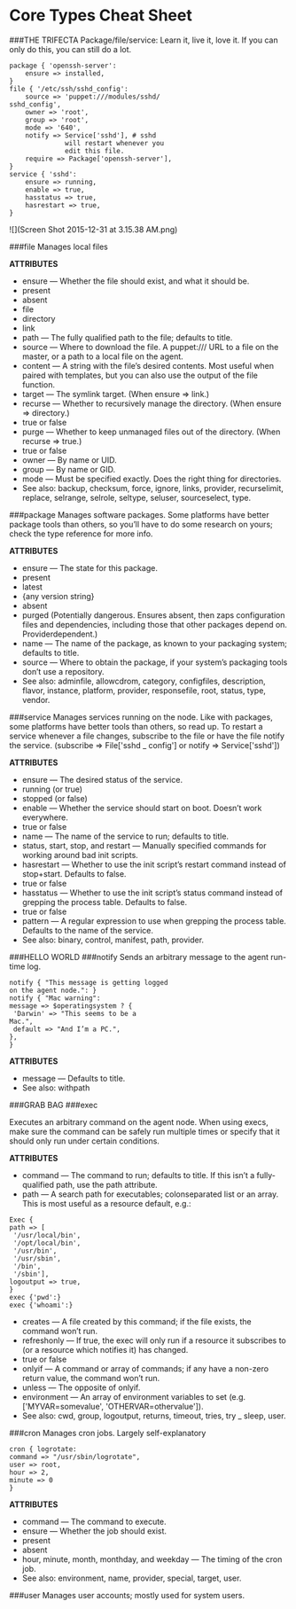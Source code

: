 # Core Types Cheat Sheet

###THE TRIFECTA
Package/file/service: Learn it, live it, love it. If you can
only do this, you can still do a lot.

```
package { 'openssh-server':
    ensure => installed,
}
file { '/etc/ssh/sshd_config':
    source => 'puppet:///modules/sshd/
sshd_config',
    owner => 'root',
    group => 'root',
    mode => '640',
    notify => Service['sshd'], # sshd
              will restart whenever you
              edit this file.
    require => Package['openssh-server'],
}
service { 'sshd':
    ensure => running,
    enable => true,
    hasstatus => true,
    hasrestart => true,
}
```

![](Screen Shot 2015-12-31 at 3.15.38 AM.png)

###file
Manages local files

**ATTRIBUTES**
* ensure — Whether the file should exist, and what it
should be.
* present
* absent
* file
* directory
* link
* path — The fully qualified path to the file; defaults
to title.
* source — Where to download the file. A puppet:///
URL to a file on the master, or a path to a local file on
the agent.
* content — A string with the file’s desired contents.
Most useful when paired with templates, but you can
also use the output of the file function.
* target — The symlink target. (When ensure => link.)
* recurse — Whether to recursively manage the
directory. (When ensure => directory.)
 * true or false
* purge — Whether to keep unmanaged files out of the
directory. (When recurse => true.)
 * true or false
* owner — By name or UID.
* group — By name or GID.
* mode — Must be specified exactly. Does the right thing
for directories.
* See also: backup, checksum, force, ignore,
links, provider, recurselimit, replace,
selrange, selrole, seltype, seluser,
sourceselect, type.

###package
Manages software packages. Some platforms have better
package tools than others, so you’ll have to do some
research on yours; check the type reference for more info.

**ATTRIBUTES**
* ensure — The state for this package.
 * present
 * latest
 * {any version string}
 * absent
 * purged (Potentially dangerous. Ensures absent, then
   zaps configuration files and dependencies, including
   those that other packages depend on. Providerdependent.)
* name — The name of the package, as known to your
packaging system; defaults to title.
* source — Where to obtain the package, if your
system’s packaging tools don’t use a repository.
* See also: adminfile, allowcdrom, category,
configfiles, description, flavor, instance,
platform, provider, responsefile, root,
status, type, vendor.

###service
Manages services running on the node. Like with
packages, some platforms have better tools than others,
so read up. To restart a service whenever a file changes,
subscribe to the file or have the file notify the service.
(subscribe => File['sshd _ config'] or notify
=> Service['sshd'])

**ATTRIBUTES**
* ensure — The desired status of the service.
 * running (or true)
 * stopped (or false)
* enable — Whether the service should start on boot.
Doesn’t work everywhere.
 * true or false
* name — The name of the service to run; defaults
to title.
* status, start, stop, and restart — Manually
specified commands for working around bad init
scripts.
* hasrestart — Whether to use the init script’s restart
command instead of stop+start. Defaults to false.
 * true or false
* hasstatus — Whether to use the init script’s status
command instead of grepping the process table.
Defaults to false.
 * true or false
* pattern — A regular expression to use when
grepping the process table. Defaults to the name of
the service.
* See also: binary, control, manifest, path,
provider.

###HELLO WORLD
###notify
Sends an arbitrary message to the agent run-time log.

```
notify { "This message is getting logged
on the agent node.": }
notify { "Mac warning":
message => $operatingsystem ? {
 'Darwin' => "This seems to be a
Mac.",
 default => "And I’m a PC.",
},
}
```

**ATTRIBUTES**
* message — Defaults to title.
* See also: withpath

###GRAB BAG
###exec

Executes an arbitrary command on the agent node. When
using execs, make sure the command can be safely run
multiple times or specify that it should only run under
certain conditions.

**ATTRIBUTES**
* command — The command to run; defaults to title. If
this isn’t a fully-qualified path, use the path attribute.
* path — A search path for executables; colonseparated
list or an array. This is most useful as a
resource default, e.g.:

```
Exec {
path => [
 '/usr/local/bin',
 '/opt/local/bin',
 '/usr/bin',
 '/usr/sbin',
 '/bin',
 '/sbin'],
logoutput => true,
}
exec {'pwd':}
exec {'whoami':}
```

* creates — A file created by this command; if the file
exists, the command won’t run.
* refreshonly — If true, the exec will only run if a
resource it subscribes to (or a resource which notifies
it) has changed.
 * true or false
* onlyif — A command or array of commands; if any
have a non-zero return value, the command won’t run.
* unless — The opposite of onlyif.
* environment — An array of environment
variables to set (e.g. ['MYVAR=somevalue',
'OTHERVAR=othervalue']).
* See also: cwd, group, logoutput, returns,
timeout, tries, try _ sleep, user.

###cron
Manages cron jobs. Largely self-explanatory

```
cron { logrotate:
command => "/usr/sbin/logrotate",
user => root,
hour => 2,
minute => 0
}
```

**ATTRIBUTES**
* command — The command to execute.
* ensure — Whether the job should exist.
 * present
 * absent
* hour, minute, month, monthday, and weekday
— The timing of the cron job.
* See also: environment, name, provider,
special, target, user.

###user
Manages user accounts; mostly used for system users.